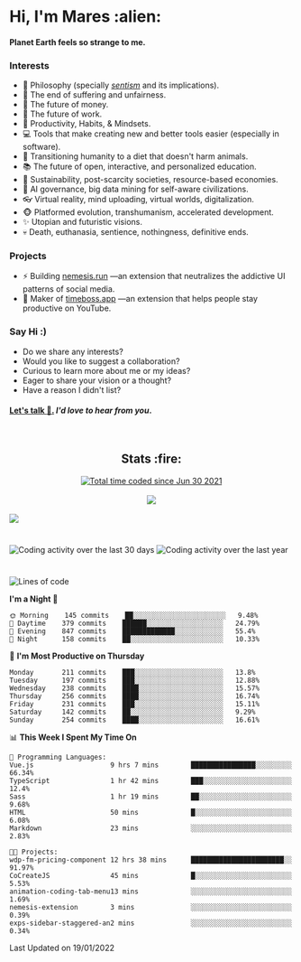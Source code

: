 <h1>Hi, I'm Mares :alien:</h1>

#### Planet Earth feels so strange to me.

### **Interests**

- 🌊 Philosophy (specially [_sentism_][sentismmedium] and its implications).
- 🎯 The end of suffering and unfairness.
- 💸 The future of money.
- 💼 The future of work.
- 🧠 Productivity, Habits, & Mindsets.
- 💻 Tools that make creating new and better tools easier (especially in software).
- 🥗 Transitioning humanity to a diet that doesn't harm animals.
- 📚 The future of open, interactive, and personalized education.
- 🌱 Sustainability, post-scarcity societies, resource-based economies.
- 🤖 AI governance, big data mining for self-aware civilizations.
- 👓 Virtual reality, mind uploading, virtual worlds, digitalization.
- 🐵 Platformed evolution, transhumanism, accelerated development.
- ✨ Utopian and futuristic visions.
- 💀 Death, euthanasia, sentience, nothingness, definitive ends.


### **Projects**

- ⚡ Building [nemesis.run](https://nemesis.run) —an extension that neutralizes the addictive UI patterns of social media.
- 💎 Maker of [timeboss.app](https://timeboss.app) —an extension that helps people stay productive on YouTube.


### **Say Hi :)**

- Do we share any interests?
- Would you like to suggest a collaboration?
- Curious to learn more about me or my ideas?
- Eager to share your vision or a thought?
- Have a reason I didn't list?

#### [Let's talk :wave:.](mailto:mareszhar@gmail.com) _I'd love to hear from you_.

[sentismmedium]: https://medium.com/@mareszhar/born-a-prisoner-a-reflection-about-life-its-struggles-and-a-plan-to-escape-d8566ce9b026

<br>

<h2 align="center">Stats :fire:</h2>

<div align="center">
  <a href="https://wakatime.com/@cfdc0e0d-4860-4b62-9ff0-cb659185525e">
    <img src="https://wakatime.com/badge/user/cfdc0e0d-4860-4b62-9ff0-cb659185525e.svg" alt="Total time coded since Jun 30 2021" />
  </a>
</div>

<br>

<!-- 
Add or remove this: 
&dates=B1AAB3FF 
...or this...
&date_format=M%20j%5B%2C%20Y%5D
from the *streak stats URL below* if they get bugged and aren't updating: 
-->

<div align="center">
  <img src="https://github-readme-streak-stats.herokuapp.com?user=mareszhar&theme=black-ice&hide_border=true&stroke=FFFFFF15&ring=DF8FFE&fire=DF8FFE&currStreakLabel=DF8FFE&background=1A232A&currStreakNum=86FFAB&dates=B1AAB3FF&date_format=M%20j%5B%2C%20Y%5D">
</div>

<br>

<img src="https://activity-graph.herokuapp.com/graph?username=mareszhar&theme=nord&bg_color=00000000&color=979797&line=DF8FFE&point=00000000&area=true&hide_border=true">

<br>

<h1></h1>

<img src="https://wakatime.com/share/@mares/5df0ff02-9c79-41b4-b540-51dc9c65a57b.svg" alt="Coding activity over the last 30 days" />
<img src="https://wakatime.com/share/@mares/ea89ba71-f374-40af-930c-e0655909fe37.svg" alt="Coding activity over the last year" />

<h1></h1>

<!--START_SECTION:waka-->
![Lines of code](https://img.shields.io/badge/From%20Hello%20World%20I%27ve%20Written-124%20Thousand%20lines%20of%20code-blue)

**I'm a Night 🦉** 

```text
🌞 Morning    145 commits    ██░░░░░░░░░░░░░░░░░░░░░░░   9.48% 
🌆 Daytime    379 commits    ██████░░░░░░░░░░░░░░░░░░░   24.79% 
🌃 Evening    847 commits    █████████████░░░░░░░░░░░░   55.4% 
🌙 Night      158 commits    ██░░░░░░░░░░░░░░░░░░░░░░░   10.33%

```
📅 **I'm Most Productive on Thursday** 

```text
Monday       211 commits    ███░░░░░░░░░░░░░░░░░░░░░░   13.8% 
Tuesday      197 commits    ███░░░░░░░░░░░░░░░░░░░░░░   12.88% 
Wednesday    238 commits    ████░░░░░░░░░░░░░░░░░░░░░   15.57% 
Thursday     256 commits    ████░░░░░░░░░░░░░░░░░░░░░   16.74% 
Friday       231 commits    ███░░░░░░░░░░░░░░░░░░░░░░   15.11% 
Saturday     142 commits    ██░░░░░░░░░░░░░░░░░░░░░░░   9.29% 
Sunday       254 commits    ████░░░░░░░░░░░░░░░░░░░░░   16.61%

```


📊 **This Week I Spent My Time On** 

```text
💬 Programming Languages: 
Vue.js                   9 hrs 7 mins        ████████████████░░░░░░░░░   66.34% 
TypeScript               1 hr 42 mins        ███░░░░░░░░░░░░░░░░░░░░░░   12.4% 
Sass                     1 hr 19 mins        ██░░░░░░░░░░░░░░░░░░░░░░░   9.68% 
HTML                     50 mins             █░░░░░░░░░░░░░░░░░░░░░░░░   6.08% 
Markdown                 23 mins             ░░░░░░░░░░░░░░░░░░░░░░░░░   2.83%

🐱‍💻 Projects: 
wdp-fm-pricing-component 12 hrs 38 mins      ███████████████████████░░   91.97% 
CoCreateJS               45 mins             █░░░░░░░░░░░░░░░░░░░░░░░░   5.53% 
animation-coding-tab-menu13 mins             ░░░░░░░░░░░░░░░░░░░░░░░░░   1.69% 
nemesis-extension        3 mins              ░░░░░░░░░░░░░░░░░░░░░░░░░   0.39% 
exps-sidebar-staggered-an2 mins              ░░░░░░░░░░░░░░░░░░░░░░░░░   0.34%

```


 Last Updated on 19/01/2022
<!--END_SECTION:waka-->
